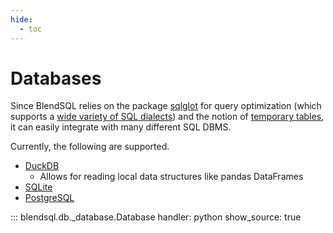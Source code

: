 ```yaml
---
hide:
  - toc
---
```

# Databases

Since BlendSQL relies on the package [sqlglot](https://github.com/tobymao/sqlglot) for query optimization (which supports a [wide variety of SQL dialects](https://github.com/tobymao/sqlglot/blob/main/sqlglot/dialects/__init__.py)) and the notion of [temporary tables](https://en.wikibooks.org/wiki/Structured_Query_Language/Temporary_Table), it can easily integrate with many different SQL DBMS. 

Currently, the following are supported.

- [DuckDB](./duckdb.md)
  - Allows for reading local data structures like pandas DataFrames
- [SQLite](./sqlite.md)
- [PostgreSQL](./postgresql.md)

::: blendsql.db._database.Database
    handler: python
    show_source: true